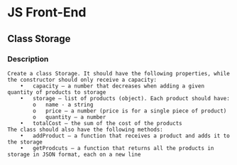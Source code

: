 # JS Front-End

## Class Storage

### Description
    Create a class Storage. It should have the following properties, while the constructor should only receive a capacity:
        •	capacity – a number that decreases when adding a given quantity of products to storage
        •	storage – list of products (object). Each product should have:
            o	name - a string
            o	price – a number (price is for a single piece of product)
            o	quantity – a number
        •	totalCost – the sum of the cost of the products
    The class should also have the following methods:
        •	addProduct – a function that receives a product and adds it to the storage
        •	getProdcuts – a function that returns all the products in storage in JSON format, each on a new line
